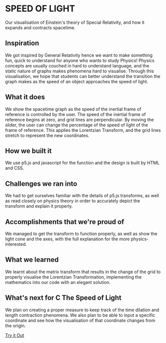 # SPEED OF LIGHT
Our visualisation of Einstein's theory of Special Relativity, and how it expands and contracts spacetime.

## Inspiration
We got inspired by General Relativity hence we want to make something fun, quick to understand for anyone who wants to study Physics! Physics concepts are usually couched in hard to understand language, and the static nature of graphs makes phenomena hard to visualise. Through this visualisation, we hope that students can better understand the transition the graph makes as the speed of an object approaches the speed of light.
## What it does
We show the spacetime graph as the speed of the inertial frame of reference is controlled by the user. The speed of the inertial frame of reference begins at zero, and grid lines are perpendicular. By moving the slider, the user can change the percentage of the speed of light of the frame of reference. This applies the Lorentzian Transform, and the grid lines stretch to represent the new coordinates.
## How we built it
We use p5.js and javascript for the function and the design is built by HTML and CSS.
## Challenges we ran into
We had to get ourselves familiar with the details of p5.js transforms, as well as read closely on physics theory in order to accurately depict the transform and explain it properly. 
## Accomplishments that we're proud of
We managed to get the transform to function properly, as well as show the light cone and the axes, with the full explanation for the more physics-interested. 
## What we learned
We learnt about the matrix transform that results in the change of the grid to properly visualise the Lorentzian Transformation, implementing the mathematics into our code with an elegant solution. 
## What's next for C The Speed of Light 
We plan on creating a proper measure to keep track of the time dilation and length contraction phenomena. We also plan to be able to input a specific coordinate and see how the visualisation of that coordinate changes from the origin. 

[Try it Out](https://shereenelaidi.github.io/C-the-speed-of-light/)
